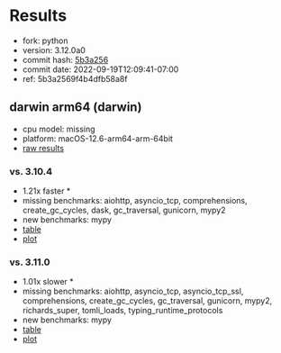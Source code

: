 # Results

- fork: python
- version: 3.12.0a0
- commit hash: [5b3a256](https://github.com/python/cpython/commit/5b3a256)
- commit date: 2022-09-19T12:09:41-07:00
- ref: 5b3a2569f4b4dfb58a8f

## darwin arm64 (darwin)

- cpu model: missing
- platform: macOS-12.6-arm64-arm-64bit
- [raw results](bm-20220919-darwin-arm64-python-5b3a2569f4b4dfb58a8f-3.12.0a0-5b3a256.json)

### vs. 3.10.4

- 1.21x faster \*
- missing benchmarks: aiohttp, asyncio_tcp, comprehensions, create_gc_cycles, dask, gc_traversal, gunicorn, mypy2
- new benchmarks: mypy
- [table](bm-20220919-darwin-arm64-python-5b3a2569f4b4dfb58a8f-3.12.0a0-5b3a256-vs-3.10.4.md)
- [plot](bm-20220919-darwin-arm64-python-5b3a2569f4b4dfb58a8f-3.12.0a0-5b3a256-vs-3.10.4.png)

### vs. 3.11.0

- 1.01x slower \*
- missing benchmarks: aiohttp, asyncio_tcp, asyncio_tcp_ssl, comprehensions, create_gc_cycles, gc_traversal, gunicorn, mypy2, richards_super, tomli_loads, typing_runtime_protocols
- new benchmarks: mypy
- [table](bm-20220919-darwin-arm64-python-5b3a2569f4b4dfb58a8f-3.12.0a0-5b3a256-vs-3.11.0.md)
- [plot](bm-20220919-darwin-arm64-python-5b3a2569f4b4dfb58a8f-3.12.0a0-5b3a256-vs-3.11.0.png)

